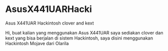 # AsusX441UARHacki
Asus X441UAR Hackintosh clover and kext


Hi, buat kalian yang menggunakan Asus X441UAR saya sediakan clover dan kext yang bisa berjalan di sistem Hackintosh, saya disini menggunakan Hackintosh Mojave dari Olarila

